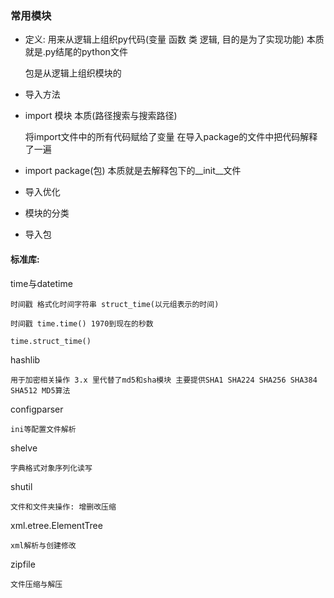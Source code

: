 ### 常用模块
* 定义: 用来从逻辑上组织py代码(变量 函数 类 逻辑, 目的是为了实现功能) 本质就是.py结尾的python文件

    包是从逻辑上组织模块的

* 导入方法

* import 模块 本质(路径搜索与搜索路径)

    将import文件中的所有代码赋给了变量
    在导入package的文件中把代码解释了一遍

* import package(包) 本质就是去解释包下的__init__文件

* 导入优化

* 模块的分类

* 导入包

#### 标准库:

time与datetime

    时间戳 格式化时间字符串 struct_time(以元组表示的时间)

    时间戳 time.time() 1970到现在的秒数

    time.struct_time()

hashlib

    用于加密相关操作 3.x 里代替了md5和sha模块 主要提供SHA1 SHA224 SHA256 SHA384 SHA512 MD5算法

configparser

    ini等配置文件解析

shelve

    字典格式对象序列化读写

shutil

    文件和文件夹操作: 增删改压缩

xml.etree.ElementTree

    xml解析与创建修改

zipfile

    文件压缩与解压




